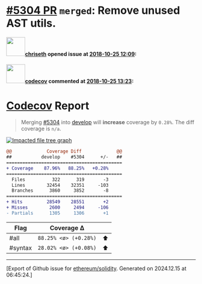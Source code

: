 # [\#5304 PR](https://github.com/ethereum/solidity/pull/5304) `merged`: Remove unused AST utils.

#### <img src="https://avatars.githubusercontent.com/u/9073706?v=4" width="50">[chriseth](https://github.com/chriseth) opened issue at [2018-10-25 12:09](https://github.com/ethereum/solidity/pull/5304):



#### <img src="https://avatars.githubusercontent.com/in/254?v=4" width="50">[codecov](https://github.com/apps/codecov) commented at [2018-10-25 13:23](https://github.com/ethereum/solidity/pull/5304#issuecomment-433048950):

# [Codecov](https://codecov.io/gh/ethereum/solidity/pull/5304?src=pr&el=h1) Report
> Merging [#5304](https://codecov.io/gh/ethereum/solidity/pull/5304?src=pr&el=desc) into [develop](https://codecov.io/gh/ethereum/solidity/commit/3473326fc4e480c8811702346b845205eba63699?src=pr&el=desc) will **increase** coverage by `0.28%`.
> The diff coverage is `n/a`.

[![Impacted file tree graph](https://codecov.io/gh/ethereum/solidity/pull/5304/graphs/tree.svg?width=650&token=87PGzVEwU0&height=150&src=pr)](https://codecov.io/gh/ethereum/solidity/pull/5304?src=pr&el=tree)

```diff
@@             Coverage Diff             @@
##           develop    #5304      +/-   ##
===========================================
+ Coverage    87.96%   88.25%   +0.28%     
===========================================
  Files          322      319       -3     
  Lines        32454    32351     -103     
  Branches      3860     3852       -8     
===========================================
+ Hits         28549    28551       +2     
+ Misses        2600     2494     -106     
- Partials      1305     1306       +1
```

| Flag | Coverage Δ | |
|---|---|---|
| #all | `88.25% <ø> (+0.28%)` | :arrow_up: |
| #syntax | `28.02% <ø> (+0.08%)` | :arrow_up: |


-------------------------------------------------------------------------------



[Export of Github issue for [ethereum/solidity](https://github.com/ethereum/solidity). Generated on 2024.12.15 at 06:45:24.]
